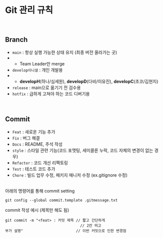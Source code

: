# Git 관리 규칙


<br/>

## Branch

- `main` : 항상 실행 가능한 상태 유지 (최종 버전 올라가는 곳)
- - Team Leader만 merge
- `develop이니셜` : 개인 개발용
- - **developH**(하나/심세원), **developD**(다비/이유진), **developC**(초코/김현지)
- `release` : main으로 옮기기 전 검수용
- `hotfix` : 급하게 고쳐야 하는 코드 디버기용

<br/>

## Commit

- `Feat` : 새로운 기능 추가
- `Fix` : 버그 해결
- `Docs` : README, 주석 작성
- `style` : 스타일 관련 기능(코드 포맷팅, 세미콜론 누락, 코드 자체의 변경이 없는 경우)
- `Refactor` : 코드 개선 리팩토링
- `Test` : 테스트 코드 추가
- `Chore` : 빌드 업무 수정, 패키지 매니저 수정 (ex.gitignore 수정)
<br/>
아래의 명령어를 통해 commit setting
  
```
git config --global commit.template .gitmessage.txt
```

commit 작성 예시 (제목만 해도 됨)

```
git commit -m "<feat> : 커밋 제목 // 짧고 간단하게
                                  // 2칸 띄고
부가 설명"                        // 이번 커밋으로 인한 변경점
```
